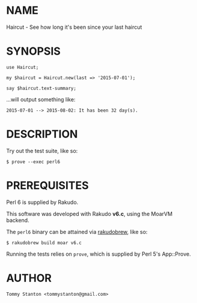 # NAME

Haircut - See how long it's been since your last haircut

# SYNOPSIS

```text
use Haircut;

my $haircut = Haircut.new(last => '2015-07-01');

say $haircut.text-summary;
```

...will output something like:

```text
2015-07-01 --> 2015-08-02: It has been 32 day(s).
```

# DESCRIPTION

Try out the test suite, like so:

```text
$ prove --exec perl6
```

# PREREQUISITES

Perl 6 is supplied by Rakudo.

This software was developed with Rakudo __v6.c__, using the MoarVM
backend.

The `perl6` binary can be attained via
[rakudobrew](https://github.com/tadzik/rakudobrew), like so:

```text
$ rakudobrew build moar v6.c
```

Running the tests relies on `prove`, which is supplied by Perl 5's
App::Prove.

# AUTHOR

`Tommy Stanton <tommystanton@gmail.com>`
